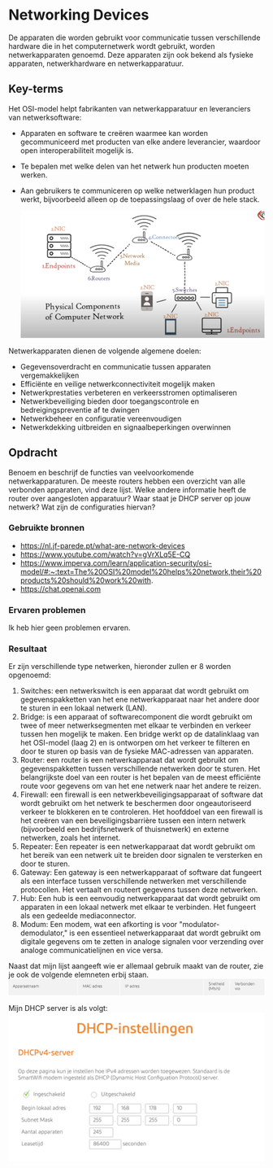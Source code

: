 # Networking Devices 
De apparaten die worden gebruikt voor communicatie tussen verschillende hardware die in het computernetwerk wordt gebruikt, worden netwerkapparaten genoemd. Deze apparaten zijn ook bekend als fysieke apparaten, netwerkhardware en netwerkapparatuur.  

## Key-terms
Het OSI-model helpt fabrikanten van netwerkapparatuur en leveranciers van netwerksoftware:

* Apparaten en software te creëren waarmee kan worden gecommuniceerd met producten van elke andere leverancier, waardoor open interoperabiliteit mogelijk is.
* Te bepalen met welke delen van het netwerk hun producten moeten werken.
* Aan gebruikers te communiceren op welke netwerklagen hun product werkt, bijvoorbeeld alleen op de toepassingslaag of over de hele stack.   
  
  ![SS.2_Inloggen](../00_includes/02_Networking/4.NetworkingDevicesExplained.png)    
   
Netwerkapparaten dienen de volgende algemene doelen:

* Gegevensoverdracht en communicatie tussen apparaten vergemakkelijken
* Efficiënte en veilige netwerkconnectiviteit mogelijk maken
* Netwerkprestaties verbeteren en verkeersstromen optimaliseren
* Netwerkbeveiliging bieden door toegangscontrole en bedreigingspreventie af te dwingen
* Netwerkbeheer en configuratie vereenvoudigen
* Netwerkdekking uitbreiden en signaalbeperkingen overwinnen  


## Opdracht  
Benoem en beschrijf de functies van veelvoorkomende netwerkapparaturen. De meeste routers hebben een overzicht van alle verbonden apparaten, vind deze lijst. Welke andere informatie heeft de router over aangesloten apparatuur?
Waar staat je DHCP server op jouw netwerk? Wat zijn de configuraties hiervan?  

### Gebruikte bronnen
* https://nl.jf-parede.pt/what-are-network-devices  
* https://www.youtube.com/watch?v=gVrXLq5E-CQ  
* https://www.imperva.com/learn/application-security/osi-model/#:~:text=The%20OSI%20model%20helps%20network,their%20products%20should%20work%20with.   
* https://chat.openai.com  

### Ervaren problemen
Ik heb hier geen problemen ervaren. 

### Resultaat
Er zijn verschillende type netwerken, hieronder zullen er 8 worden opgenoemd:   
1. Switches: een netwerkswitch is een apparaat dat wordt gebruikt om gegevenspakketten van het ene netwerkapparaat naar het andere door te sturen in een lokaal netwerk (LAN).  
2. Bridge: is een apparaat of softwarecomponent die wordt gebruikt om twee of meer netwerksegmenten met elkaar te verbinden en verkeer tussen hen mogelijk te maken. Een bridge werkt op de datalinklaag van het OSI-model (laag 2) en is ontworpen om het verkeer te filteren en door te sturen op basis van de fysieke MAC-adressen van apparaten.  
3. Router: een router is een netwerkapparaat dat wordt gebruikt om gegevenspakketten tussen verschillende netwerken door te sturen. Het belangrijkste doel van een router is het bepalen van de meest efficiënte route voor gegevens om van het ene netwerk naar het andere te reizen.  
4. Firewall: een firewall is een netwerkbeveiligingsapparaat of software dat wordt gebruikt om het netwerk te beschermen door ongeautoriseerd verkeer te blokkeren en te controleren. Het hoofddoel van een firewall is het creëren van een beveiligingsbarrière tussen een intern netwerk (bijvoorbeeld een bedrijfsnetwerk of thuisnetwerk) en externe netwerken, zoals het internet.  
5. Repeater: Een repeater is een netwerkapparaat dat wordt gebruikt om het bereik van een netwerk uit te breiden door signalen te versterken en door te sturen.  
6. Gateway: Een gateway is een netwerkapparaat of software dat fungeert als een interface tussen verschillende netwerken met verschillende protocollen. Het vertaalt en routeert gegevens tussen deze netwerken.  
7. Hub: Een hub is een eenvoudig netwerkapparaat dat wordt gebruikt om apparaten in een lokaal netwerk met elkaar te verbinden. Het fungeert als een gedeelde mediaconnector.  
8. Modum: Een modem, wat een afkorting is voor "modulator-demodulator," is een essentieel netwerkapparaat dat wordt gebruikt om digitale gegevens om te zetten in analoge signalen voor verzending over analoge communicatielijnen en vice versa.   
  
  Naast dat mijn lijst aangeeft wie er allemaal gebruik maakt van de router, zie je ook de volgende elemneten erbij staan.   
     ![SS.2_Inloggen](../00_includes/02_Networking/5.MijnRouter.png)  
       
Mijn DHCP server is als volgt:  
![SS.2_Inloggen](../00_includes/02_Networking/6.DHCPInstellingen.png)  
